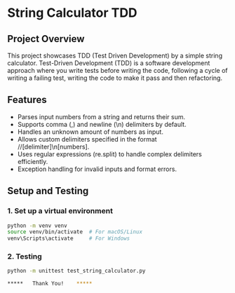 # String Calculator TDD

## Project Overview
This project showcases TDD (Test Driven Development) by a simple string calculator.
Test-Driven Development (TDD) is a software development approach where you write tests before writing the code, following a cycle of writing a failing test, writing the code to make it pass and then refactoring.

## Features

- Parses input numbers from a string and returns their sum.
- Supports comma (,) and newline (\n) delimiters by default.
- Handles an unknown amount of numbers as input.
- Allows custom delimiters specified in the format //[delimiter]\n[numbers].
- Uses regular expressions (re.split) to handle complex delimiters efficiently.
- Exception handling for invalid inputs and format errors.

## Setup and Testing

### 1. Set up a virtual environment
```sh
python -m venv venv
source venv/bin/activate  # For macOS/Linux
venv\Scripts\activate     # For Windows
```

### 2. Testing
```sh
python -m unittest test_string_calculator.py

*****   Thank You!    *****